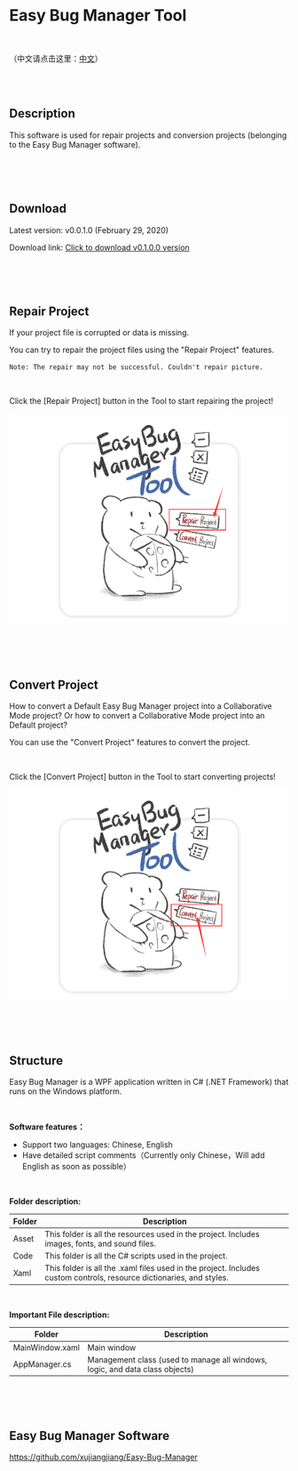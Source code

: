 # Easy Bug Manager Tool

<br/>

（中文请点击这里：[中文](Document/ReadMe[CN].md)）

<br/>

<br/>

## Description

This software is used for repair projects and conversion projects (belonging to the Easy Bug Manager software).

<br/>

<br/>

<br/>

## Download

Latest version: v0.0.1.0 (February 29, 2020)

Download link: [Click to download v0.1.0.0 version](https://github.com/xujiangjiang/Easy-Bug-Manager-Tool/releases/download/v0.1.0.0/Easy.Bug.Manager.Tool.v0.1.0.0.exe)

<br/>

<br/>

<br/>

## Repair Project

If your project file is corrupted or data is missing.

You can try to repair the project files using the "Repair Project" features.

```
Note: The repair may not be successful. Couldn't repair picture.
```

<br/>

Click the [Repair Project] button in the Tool to start repairing the project!

![Image](Document/Image/1.png)

<br/>

<br/>

<br/>

## Convert Project

How to convert a Default Easy Bug Manager project into a Collaborative Mode project? Or how to convert a  Collaborative Mode project into an Default project?

You can use the "Convert Project" features to convert the project.

<br/>

Click the [Convert Project] button in the Tool to start converting projects!

![Image](Document/Image/2.png)

<br/>

<br/>

<br/>

## Structure

Easy Bug Manager is a WPF application written in C# (.NET Framework) that runs on the Windows platform.

<br/>

**Software features：**

- Support two languages: Chinese, English
- Have detailed script comments（Currently only Chinese，Will add English as soon as possible）

<br/>

**Folder description:**

| Folder | Description                                                  |
| ------ | ------------------------------------------------------------ |
| Asset  | This folder is all the resources used in the project. Includes images, fonts, and sound files. |
| Code   | This folder is all the C# scripts used in the project.       |
| Xaml   | This folder is all the .xaml files used in the project. Includes custom controls, resource dictionaries, and styles. |

<br/>

**Important File description:**

| Folder          | Description                                                  |
| --------------- | ------------------------------------------------------------ |
| MainWindow.xaml | Main window                                                  |
| AppManager.cs   | Management class (used to manage all windows, logic, and data class objects) |

<br/>

<br/>

<br/>

## Easy Bug Manager Software

https://github.com/xujiangjiang/Easy-Bug-Manager